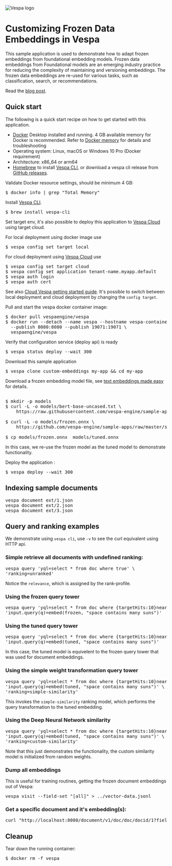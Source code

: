 
<!-- Copyright Yahoo. Licensed under the terms of the Apache 2.0 license. See LICENSE in the project root.-->

![Vespa logo](https://vespa.ai/assets/vespa-logo-color.png)

# Customizing Frozen Data Embeddings in Vespa

This sample application is used to demonstrate how to adapt frozen embeddings from foundational 
embedding models. 
Frozen data embeddings from Foundational models are an emerging industry practice for reducing the complexity of maintaining and versioning embeddings. The frozen data embeddings are re-used for various tasks, such as classification, search, or recommendations. 

Read the [blog post](https://blog.vespa.ai/).

## Quick start

The following is a quick start recipe on how to get started with this application. 

* [Docker](https://www.docker.com/) Desktop installed and running. 4 GB available memory for Docker is recommended.
  Refer to [Docker memory](https://docs.vespa.ai/en/operations/docker-containers.html#memory)
  for details and troubleshooting
* Operating system: Linux, macOS or Windows 10 Pro (Docker requirement)
* Architecture: x86_64 or arm64
* [Homebrew](https://brew.sh/) to install [Vespa CLI](https://docs.vespa.ai/en/vespa-cli.html), or download 
  a vespa cli release from [GitHub releases](https://github.com/vespa-engine/vespa/releases).

Validate Docker resource settings, should be minimum 4 GB:

<pre>
$ docker info | grep "Total Memory"
</pre>

Install [Vespa CLI](https://docs.vespa.ai/en/vespa-cli.html). 

<pre >
$ brew install vespa-cli
</pre>

Set target env, it's also possible to deploy this application to [Vespa Cloud](https://cloud.vespa.ai/)
using target cloud. 

For local deployment using docker image use 

<pre data-test="exec">
$ vespa config set target local
</pre>

For cloud deployment using [Vespa Cloud](https://cloud.vespa.ai/) use

<pre>
$ vespa config set target cloud
$ vespa config set application tenant-name.myapp.default
$ vespa auth login 
$ vespa auth cert
</pre>

See also [Cloud Vespa getting started guide](https://cloud.vespa.ai/en/getting-started). 
It's possible to switch between local deployment and cloud deployment by changing the `config target`. 

Pull and start the vespa docker container image:

<pre data-test="exec">
$ docker pull vespaengine/vespa
$ docker run --detach --name vespa --hostname vespa-container \
  --publish 8080:8080 --publish 19071:19071 \
  vespaengine/vespa
</pre>

Verify that configuration service (deploy api) is ready

<pre data-test="exec">
$ vespa status deploy --wait 300
</pre>

Download this sample application 

<pre data-test="exec">
$ vespa clone custom-embeddings my-app && cd my-app
</pre>

Download a frozen embedding model file, see 
[text embeddings made easy](https://blog.vespa.ai/text-embedding-made-simple/) for details.

<pre data-test="exec"> 
$ mkdir -p models
$ curl -L -o models/bert-base-uncased.txt \
    https://raw.githubusercontent.com/vespa-engine/sample-apps/master/simple-semantic-search/model/bert-base-uncased.txt

$ curl -L -o models/frozen.onnx \
    https://github.com/vespa-engine/sample-apps/raw/master/simple-semantic-search/model/minilm-l6-v2.onnx

$ cp models/frozen.onnx  models/tuned.onnx 
</pre>

In this case, we re-use the frozen model as the tuned model to demonstrate functionality.

Deploy the application : 

<pre data-test="exec" data-test-assert-contains="Success">
$ vespa deploy --wait 300
</pre>

## Indexing sample documents 

<pre data-test="exec">
vespa document ext/1.json
vespa document ext/2.json
vespa document ext/3.json
</pre>

## Query and ranking examples

We demonstrate using `vespa cli`, use `-v` to see the curl equivalent using HTTP api.  

### Simple retrieve all documents with undefined ranking:

<pre data-test="exec" data-test-assert-contains='"totalCount": 3'>
vespa query 'yql=select * from doc where true' \
'ranking=unranked'
</pre>
Notice the `relevance`, which is assigned by the rank-profile. 

### Using the frozen query tower 
<pre data-test="exec" data-test-assert-contains='"totalCount": 3'>
vespa query 'yql=select * from doc where {targetHits:10}nearestNeighbor(embedding, q)' \
'input.query(q)=embed(frozen, "space contains many suns")'
</pre>

### Using the tuned query tower 
<pre data-test="exec" data-test-assert-contains='"totalCount": 3'>
vespa query 'yql=select * from doc where {targetHits:10}nearestNeighbor(embedding, q)' \
'input.query(q)=embed(tuned, "space contains many suns")'
</pre>
In this case, the tuned model is equivelent to the frozen query tower that was used for document embeddings.

### Using the simple weight transformation query tower 
<pre data-test="exec" data-test-assert-contains='"totalCount": 3'>
vespa query 'yql=select * from doc where {targetHits:10}nearestNeighbor(embedding, q)' \
'input.query(q)=embed(tuned, "space contains many suns")' \
'ranking=simple-similarity'
</pre>
This invokes the `simple-similarity` ranking model, which performs the query transformation
to the tuned embedding. 

### Using the Deep Neural Network similarity 

<pre data-test="exec" data-test-assert-contains='"totalCount": 3'>
vespa query 'yql=select * from doc where {targetHits:10}nearestNeighbor(embedding, q)' \
'input.query(q)=embed(tuned, "space contains many suns")' \
'ranking=custom-similarity'
</pre>

Note that this just demonstrates the functionality, the custom similarity model is
initialized from random weights. 

### Dump all embeddings
This is useful for training routines, getting the frozen document embeddings out of Vespa:
<pre>
vespa visit --field-set "[all]" > ../vector-data.jsonl 
</pre>

### Get a specific document and it's embedding(s):
<pre>
curl "http://localhost:8080/document/v1/doc/doc/docid/1?fieldSet=\[all\]"
</pre>

## Cleanup
Tear down the running container:
<pre data-test="after">
$ docker rm -f vespa
</pre>
